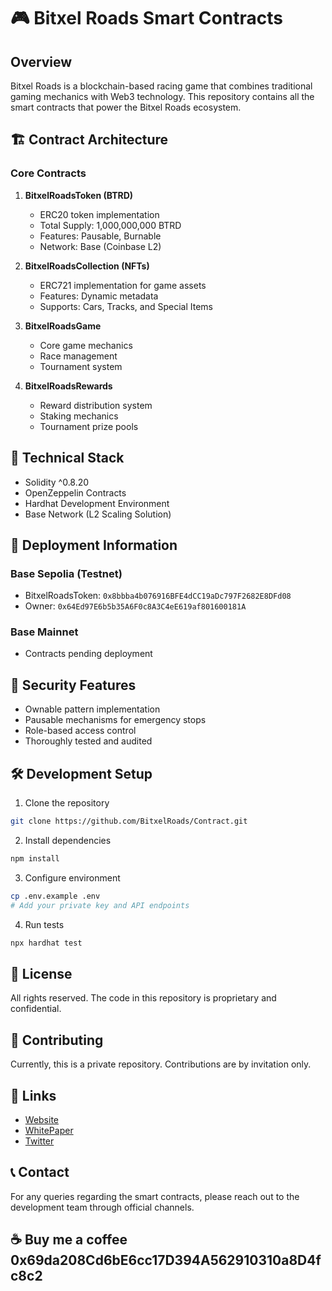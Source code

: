 # 🎮 Bitxel Roads Smart Contracts

## Overview
Bitxel Roads is a blockchain-based racing game that combines traditional gaming mechanics with Web3 technology. This repository contains all the smart contracts that power the Bitxel Roads ecosystem.

## 🏗 Contract Architecture

### Core Contracts
1. **BitxelRoadsToken (BTRD)**
   - ERC20 token implementation
   - Total Supply: 1,000,000,000 BTRD
   - Features: Pausable, Burnable
   - Network: Base (Coinbase L2)

2. **BitxelRoadsCollection (NFTs)**
   - ERC721 implementation for game assets
   - Features: Dynamic metadata
   - Supports: Cars, Tracks, and Special Items

3. **BitxelRoadsGame**
   - Core game mechanics
   - Race management
   - Tournament system

4. **BitxelRoadsRewards**
   - Reward distribution system
   - Staking mechanics
   - Tournament prize pools

## 🔧 Technical Stack
- Solidity ^0.8.20
- OpenZeppelin Contracts
- Hardhat Development Environment
- Base Network (L2 Scaling Solution)

## 🚀 Deployment Information

### Base Sepolia (Testnet)
- BitxelRoadsToken: `0x8bbba4b076916BFE4dCC19aDc797F2682E8DFd08`
- Owner: `0x64Ed97E6b5b35A6F0c8A3C4eE619af801600181A`

### Base Mainnet
- Contracts pending deployment

## 🔐 Security Features
- Ownable pattern implementation
- Pausable mechanisms for emergency stops
- Role-based access control
- Thoroughly tested and audited

## 🛠 Development Setup

1. Clone the repository
```bash
git clone https://github.com/BitxelRoads/Contract.git
```

2. Install dependencies
```bash
npm install
```

3. Configure environment
```bash
cp .env.example .env
# Add your private key and API endpoints
```

4. Run tests
```bash
npx hardhat test
```

## 📜 License
All rights reserved. The code in this repository is proprietary and confidential.

## 🤝 Contributing
Currently, this is a private repository. Contributions are by invitation only.

## 🔗 Links
- [Website](https://bitxelroads.xyz)
- [WhitePaper](https://bitxel-roads-trading-cards.gitbook.io/bitxel-roads-trading-cards/collection-concept)
- [Twitter](https://twitter.com/BitxelRoads)

## 📞 Contact
For any queries regarding the smart contracts, please reach out to the development team through official channels.

## ☕ Buy me a coffee 0x69da208Cd6bE6cc17D394A562910310a8D4fc8c2
